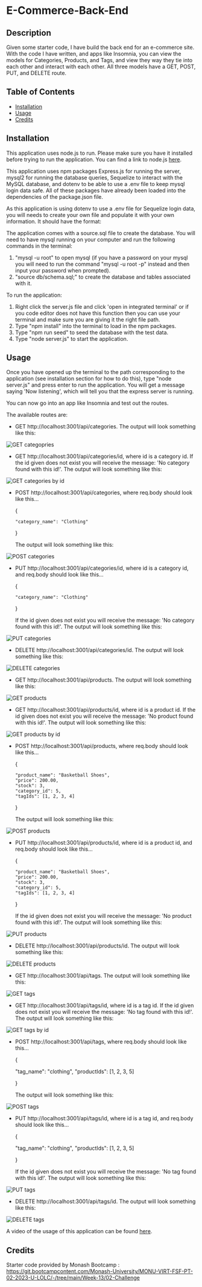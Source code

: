 # E-Commerce-Back-End

## Description

Given some starter code, I have build the back end for an e-commerce site. With the code I have written, and apps like Insomnia, you can view the models for Categories, Products, and Tags, and view they way they tie into each other and interact with each other. All three models have a GET, POST, PUT, and DELETE route.

## Table of Contents

  - [Installation](#installation)
  - [Usage](#usage)
  - [Credits](#credits)

## Installation

This application uses node.js to run. Please make sure you have it installed before trying to run the application. You can find a link to node.js [here](https://nodejs.org/en).

This application uses npm packages Express.js for running the server, mysql2 for running the database queries, Sequelize to interact with the MySQL database, and dotenv to be able to use a .env file to keep mysql login data safe. All of these packages have already been loaded into the dependencies of the package.json file.

As this application is using dotenv to use a .env file for Sequelize login data, you will needs to create your own file and populate it with your own information. It should have the format:

The application comes with a source.sql file to create the database. You will need to have mysql running on your computer and run the following commands in the terminal:
1. "mysql -u root" to open mysql (if you have a password on your mysql you will need to run the command "mysql -u root -p" instead and then input your password when prompted).
2. "source db/schema.sql;" to create the database and tables associated with it.

To run the application:
1. Right click the server.js file and click 'open in integrated terminal' or if you code editor does not have this function then you can use your terminal and make sure you are giving it the right file path.
2. Type "npm install" into the terminal to load in the npm packages.
3. Type "npm run seed" to seed the database with the test data.
4. Type "node server.js" to start the application.

## Usage

Once you have opened up the terminal to the path corresponding to the application (see installation section for how to do this), type "node server.js" and press enter to run the application. You will get a message saying 'Now listening', which will tell you that the express server is running.

You can now go into an app like Insomnia and test out the routes.

The available routes are:
- GET http://localhost:3001/api/categories. The output will look something like this: 

![GET categopries](./assets/images/GET%20categories.png)

- GET http://localhost:3001/api/categories/id, where id is a category id. If the id given does not exist you will receive the message: 'No category found with this id!'. The output will look something like this:

![GET categories by id](./assets/images/Get%20caterogies%20by%20id.png)

- POST http://localhost:3001/api/categories, where req.body should look like this...

    {

      "category_name": "Clothing"

    }

    The output will look something like this: 

![POST categories](./assets/images/POST%20categories.png)

- PUT http://localhost:3001/api/categories/id, where id is a category id, and req.body should look like this...

    {

      "category_name": "Clothing"

    }

    If the id given does not exist you will receive the message: 'No category found with this id!'. The output will look something like this: 

![PUT categories](./assets/images/PUT%20categories.png)

- DELETE http://localhost:3001/api/categories/id. The output will look something like this: 

![DELETE categories](./assets/images/DELETE%20categories.png)

- GET http://localhost:3001/api/products. The output will look something like this: 

![GET products](./assets/images/GET%20products.png)

- GET http://localhost:3001/api/products/id, where id is a product id. If the id given does not exist you will receive the message: 'No product found with this id!'. The output will look something like this: 

![GET products by id](./assets/images/GET%20products%20by%20id.png)

- POST http://localhost:3001/api/products, where req.body should look like this...

    {

      "product_name": "Basketball Shoes",
      "price": 200.00,
      "stock": 3,
      "category_id": 5,
      "tagIds": [1, 2, 3, 4]

    }

    The output will look something like this: 

![POST products](./assets/images/POST%20products.png)

- PUT http://localhost:3001/api/products/id, where id is a product id, and req.body should look like this...

    {

      "product_name": "Basketball Shoes",
      "price": 200.00,
      "stock": 3,
      "category_id": 5,
      "tagIds": [1, 2, 3, 4]

    }

    If the id given does not exist you will receive the message: 'No product found with this id!'. The output will look something like this: 

![PUT products](./assets/images/PUT%20products.png)

- DELETE http://localhost:3001/api/products/id. The output will look something like this: 

![DELETE products](./assets/images/DELETE%20products.png)


- GET http://localhost:3001/api/tags. The output will look something like this: 

![GET tags](./assets/images/GET%20tags.png)

- GET http://localhost:3001/api/tags/id, where id is a tag id. If the id given does not exist you will receive the message: 'No tag found with this id!'. The output will look something like this: 

![GET tags by id](./assets/images/GET%20tags%20by%20id.png)

- POST http://localhost:3001/api/tags, where req.body should look like this...

    {

    "tag_name": "clothing",
    "productIds": [1, 2, 3, 5]

    }

  The output will look something like this: 

![POST tags](./assets/images/POST%20tags.png)

- PUT http://localhost:3001/api/tags/id, where id is a tag id, and req.body should look like this...

    {

    "tag_name": "clothing",
    "productIds": [1, 2, 3, 5]

    }

    If the id given does not exist you will receive the message: 'No tag found with this id!'. The output will look something like this: 

![PUT tags](./assets/images/PUT%20tags.png)

- DELETE http://localhost:3001/api/tags/id. The output will look something like this: 

![DELETE tags](./assets/images/DELETE%20tags.png)

A video of the usage of this application can be found [here](https://drive.google.com/file/d/1d0DCmTRjugbruZ17-JOizY2X1TAPdCgM/view).


## Credits

Starter code provided by Monash Bootcamp : https://git.bootcampcontent.com/Monash-University/MONU-VIRT-FSF-PT-02-2023-U-LOLC/-/tree/main/Week-13/02-Challenge

